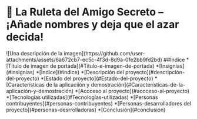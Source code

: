 <h1> 🎲 La Ruleta del Amigo Secreto – ¡Añade nombres y deja que el azar decida! </h1>
![Una descripción de la imagen](https://github.com/user-attachments/assets/6a672cb7-ec5c-4f3d-8d9a-0fe2bb9fd2bd)
##Índice
*[Título de imagen de portada](#Título-e-imagen-de-portada)
*[Insignias](#insignias)
*[Índice](#índice)
*[Descripción del proyecto](#descripción-del-proyecto)
*[Estado del proyecto](#Estado-del-proyecto)
*[Características de la aplicaciión y demostración](#Características-de-la-aplicación-y-demostración)
*[Accceso al proyecto](#accceso-al-proyecto)
*[Tecnologías utilizadas](#Tecnologías-utilizadas)
*[Personas contribuyentes](#personas-contribuyentes)
*[Personas-desarrolladores del proyecto](#personas-desrrolladoras)
*[Conclusión](#conclusión)
